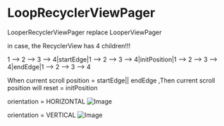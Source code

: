 # LoopRecyclerViewPager
LooperRecyclerViewPager  replace  LooperViewPager

in case, the RecyclerView has 4 children!!!


1 --> 2 --> 3 --> 4|startEdge|1 --> 2 --> 3 --> 4|initPosition|1 --> 2 --> 3 --> 4|endEdge|1 --> 2 --> 3 --> 4


When current scroll position = startEdge|| endEdge ,Then current scroll position will reset = initPosition

orientation = HORIZONTAL
![Image](https://github.com/msilemsile/LooperRecyclerViewPager/blob/master/demo.gif)

orientation = VERTICAL
![Image](https://github.com/msilemsile/LooperRecyclerViewPager/blob/master/demo2.gif)
